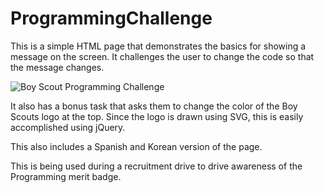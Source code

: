 ProgrammingChallenge
====================  
  
This is a simple HTML page that demonstrates the basics for showing a message on the screen. It challenges the user to change the code so that the message changes.

![Boy Scout Programming Challenge](https://res.cloudinary.com/cerkit/image/upload/v1469283254/scout-programming-challenge_vrflmu.jpg)

It also has a bonus task that asks them to change the color of the Boy Scouts logo at the top. Since the logo is drawn using SVG, this is easily accomplished using jQuery.
    
This also includes a Spanish and Korean version of the page.
    
This is being used during a recruitment drive to drive awareness of the Programming merit badge.

